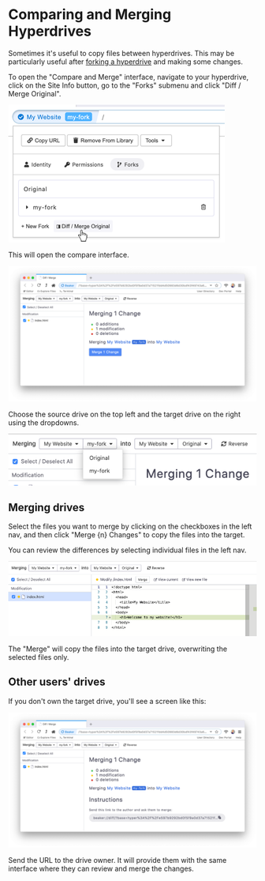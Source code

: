 # Comparing and Merging Hyperdrives

Sometimes it's useful to copy files between hyperdrives. This may be particularly useful after [forking a hyperdrive](forking-hyperdrives.md) and making some changes.

To open the "Compare and Merge" interface, navigate to your hyperdrive, click on the Site Info button, go to the "Forks" submenu and click "Diff / Merge Original".

![](../.gitbook/assets/menu-diff-merge.png)

This will open the compare interface.

![](../.gitbook/assets/diff-merge-interface.png)

Choose the source drive on the top left and the target drive on the right using the dropdowns.

![](../.gitbook/assets/diff-merge-select-source.png)

## Merging drives

Select the files you want to merge by clicking on the checkboxes in the left nav, and then click "Merge {n} Changes" to copy the files into the target.

You can review the differences by selecting individual files in the left nav.

![](../.gitbook/assets/diff-merge-individual-file.png)

The "Merge" will copy the files into the target drive, overwriting the selected files only.

## Other users' drives

If you don't own the target drive, you'll see a screen like this:

![](../.gitbook/assets/diff-merge-not-owner.png)

Send the URL to the drive owner. It will provide them with the same interface where they can review and merge the changes.
